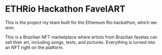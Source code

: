 # ETHRio Hackathon FavelART

This is the project my team built for the Ethereum Rio hackathon, which we won.

This is a Brazilian NFT marketplace where artists from Brazilian favelas can sell their art, including songs, texts, and pictures. Everything is turned into an NFT right on the platform.
